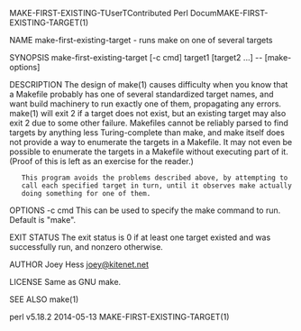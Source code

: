 MAKE-FIRST-EXISTING-TUserTContributed Perl DocumMAKE-FIRST-EXISTING-TARGET(1)

NAME
       make-first-existing-target - runs make on one of several targets

SYNOPSIS
       make-first-existing-target [-c cmd] target1 [target2 ...] --
       [make-options]

DESCRIPTION
       The design of make(1) causes difficulty when you know that a Makefile
       probably has one of several standardized target names, and want build
       machinery to run exactly one of them, propagating any errors. make(1)
       will exit 2 if a target does not exist, but an existing target may
       also exit 2 due to some other failure. Makefiles cannot be reliably
       parsed to find targets by anything less Turing-complete than make, and
       make itself does not provide a way to enumerate the targets in a
       Makefile. It may not even be possible to enumerate the targets in a
       Makefile without executing part of it. (Proof of this is left as an
       exercise for the reader.)

       This program avoids the problems described above, by attempting to
       call each specified target in turn, until it observes make actually
       doing something for one of them.

OPTIONS
       -c cmd
           This can be used to specify the make command to run. Default is
           "make".

EXIT STATUS
       The exit status is 0 if at least one target existed and was
       successfully run, and nonzero otherwise.

AUTHOR
       Joey Hess <joey@kitenet.net>

LICENSE
       Same as GNU make.

SEE ALSO
       make(1)

perl v5.18.2                      2014-05-13    MAKE-FIRST-EXISTING-TARGET(1)
